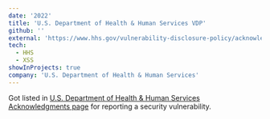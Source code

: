 ```yaml
---
date: '2022'
title: 'U.S. Department of Health & Human Services VDP'
github: ''
external: 'https://www.hhs.gov/vulnerability-disclosure-policy/acknowledgments/index.html'
tech:
  - HHS
  - XSS
showInProjects: true
company: 'U.S. Department of Health & Human Services'
---
```


Got listed in [U.S. Department of Health & Human Services Acknowledgments page](https://www.hhs.gov/vulnerability-disclosure-policy/acknowledgments/index.html) for reporting a security vulnerability.
